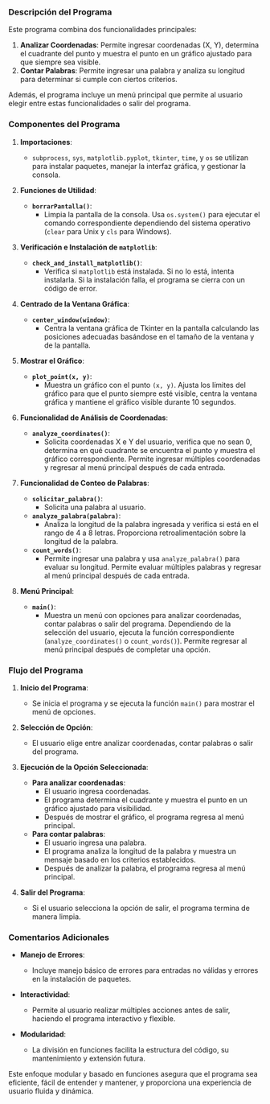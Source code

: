 ### Descripción del Programa

Este programa combina dos funcionalidades principales:
1. **Analizar Coordenadas**: Permite ingresar coordenadas (X, Y), determina el cuadrante del punto y muestra el punto en un gráfico ajustado para que siempre sea visible.
2. **Contar Palabras**: Permite ingresar una palabra y analiza su longitud para determinar si cumple con ciertos criterios.

Además, el programa incluye un menú principal que permite al usuario elegir entre estas funcionalidades o salir del programa.

### Componentes del Programa

1. **Importaciones**:
   - `subprocess`, `sys`, `matplotlib.pyplot`, `tkinter`, `time`, y `os` se utilizan para instalar paquetes, manejar la interfaz gráfica, y gestionar la consola.

2. **Funciones de Utilidad**:
   - **`borrarPantalla()`**:
     - Limpia la pantalla de la consola. Usa `os.system()` para ejecutar el comando correspondiente dependiendo del sistema operativo (`clear` para Unix y `cls` para Windows).

3. **Verificación e Instalación de `matplotlib`**:
   - **`check_and_install_matplotlib()`**:
     - Verifica si `matplotlib` está instalada. Si no lo está, intenta instalarla. Si la instalación falla, el programa se cierra con un código de error.

4. **Centrado de la Ventana Gráfica**:
   - **`center_window(window)`**:
     - Centra la ventana gráfica de Tkinter en la pantalla calculando las posiciones adecuadas basándose en el tamaño de la ventana y de la pantalla.

5. **Mostrar el Gráfico**:
   - **`plot_point(x, y)`**:
     - Muestra un gráfico con el punto `(x, y)`. Ajusta los límites del gráfico para que el punto siempre esté visible, centra la ventana gráfica y mantiene el gráfico visible durante 10 segundos.

6. **Funcionalidad de Análisis de Coordenadas**:
   - **`analyze_coordinates()`**:
     - Solicita coordenadas X e Y del usuario, verifica que no sean 0, determina en qué cuadrante se encuentra el punto y muestra el gráfico correspondiente. Permite ingresar múltiples coordenadas y regresar al menú principal después de cada entrada.

7. **Funcionalidad de Conteo de Palabras**:
   - **`solicitar_palabra()`**:
     - Solicita una palabra al usuario.
   - **`analyze_palabra(palabra)`**:
     - Analiza la longitud de la palabra ingresada y verifica si está en el rango de 4 a 8 letras. Proporciona retroalimentación sobre la longitud de la palabra.
   - **`count_words()`**:
     - Permite ingresar una palabra y usa `analyze_palabra()` para evaluar su longitud. Permite evaluar múltiples palabras y regresar al menú principal después de cada entrada.

8. **Menú Principal**:
   - **`main()`**:
     - Muestra un menú con opciones para analizar coordenadas, contar palabras o salir del programa. Dependiendo de la selección del usuario, ejecuta la función correspondiente (`analyze_coordinates()` o `count_words()`). Permite regresar al menú principal después de completar una opción.

### Flujo del Programa

1. **Inicio del Programa**:
   - Se inicia el programa y se ejecuta la función `main()` para mostrar el menú de opciones.

2. **Selección de Opción**:
   - El usuario elige entre analizar coordenadas, contar palabras o salir del programa.

3. **Ejecución de la Opción Seleccionada**:
   - **Para analizar coordenadas**:
     - El usuario ingresa coordenadas.
     - El programa determina el cuadrante y muestra el punto en un gráfico ajustado para visibilidad.
     - Después de mostrar el gráfico, el programa regresa al menú principal.
   - **Para contar palabras**:
     - El usuario ingresa una palabra.
     - El programa analiza la longitud de la palabra y muestra un mensaje basado en los criterios establecidos.
     - Después de analizar la palabra, el programa regresa al menú principal.

4. **Salir del Programa**:
   - Si el usuario selecciona la opción de salir, el programa termina de manera limpia.

### Comentarios Adicionales

- **Manejo de Errores**:
  - Incluye manejo básico de errores para entradas no válidas y errores en la instalación de paquetes.
  
- **Interactividad**:
  - Permite al usuario realizar múltiples acciones antes de salir, haciendo el programa interactivo y flexible.

- **Modularidad**:
  - La división en funciones facilita la estructura del código, su mantenimiento y extensión futura.

Este enfoque modular y basado en funciones asegura que el programa sea eficiente, fácil de entender y mantener, y proporciona una experiencia de usuario fluida y dinámica.